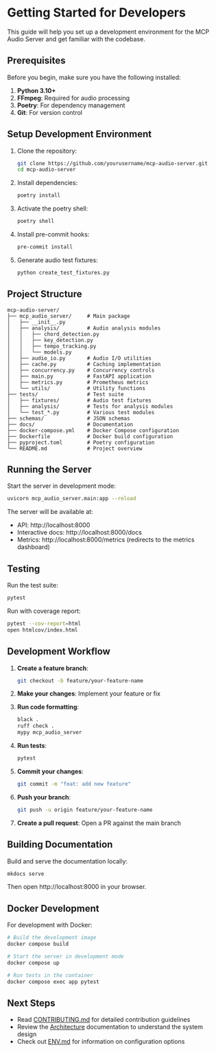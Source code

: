 # Getting Started for Developers

This guide will help you set up a development environment for the MCP Audio Server and get familiar with the codebase.

## Prerequisites

Before you begin, make sure you have the following installed:

1. **Python 3.10+**
2. **FFmpeg**: Required for audio processing
3. **Poetry**: For dependency management
4. **Git**: For version control

## Setup Development Environment

1. Clone the repository:
   ```bash
   git clone https://github.com/yourusername/mcp-audio-server.git
   cd mcp-audio-server
   ```

2. Install dependencies:
   ```bash
   poetry install
   ```

3. Activate the poetry shell:
   ```bash
   poetry shell
   ```

4. Install pre-commit hooks:
   ```bash
   pre-commit install
   ```

5. Generate audio test fixtures:
   ```bash
   python create_test_fixtures.py
   ```

## Project Structure

```
mcp-audio-server/
├── mcp_audio_server/     # Main package
│   ├── __init__.py
│   ├── analysis/         # Audio analysis modules
│   │   ├── chord_detection.py
│   │   ├── key_detection.py
│   │   ├── tempo_tracking.py
│   │   └── models.py
│   ├── audio_io.py       # Audio I/O utilities
│   ├── cache.py          # Caching implementation
│   ├── concurrency.py    # Concurrency controls
│   ├── main.py           # FastAPI application
│   ├── metrics.py        # Prometheus metrics
│   └── utils/            # Utility functions
├── tests/                # Test suite
│   ├── fixtures/         # Audio test fixtures
│   ├── analysis/         # Tests for analysis modules
│   └── test_*.py         # Various test modules
├── schemas/              # JSON schemas
├── docs/                 # Documentation
├── docker-compose.yml    # Docker Compose configuration
├── Dockerfile            # Docker build configuration
├── pyproject.toml        # Poetry configuration
└── README.md             # Project overview
```

## Running the Server

Start the server in development mode:

```bash
uvicorn mcp_audio_server.main:app --reload
```

The server will be available at:
- API: http://localhost:8000
- Interactive docs: http://localhost:8000/docs
- Metrics: http://localhost:8000/metrics (redirects to the metrics dashboard)

## Testing

Run the test suite:

```bash
pytest
```

Run with coverage report:

```bash
pytest --cov-report=html
open htmlcov/index.html
```

## Development Workflow

1. **Create a feature branch**:
   ```bash
   git checkout -b feature/your-feature-name
   ```

2. **Make your changes**: Implement your feature or fix

3. **Run code formatting**:
   ```bash
   black .
   ruff check .
   mypy mcp_audio_server
   ```

4. **Run tests**:
   ```bash
   pytest
   ```

5. **Commit your changes**:
   ```bash
   git commit -m "feat: add new feature"
   ```

6. **Push your branch**:
   ```bash
   git push -u origin feature/your-feature-name
   ```

7. **Create a pull request**: Open a PR against the main branch

## Building Documentation

Build and serve the documentation locally:

```bash
mkdocs serve
```

Then open http://localhost:8000 in your browser.

## Docker Development

For development with Docker:

```bash
# Build the development image
docker compose build

# Start the server in development mode
docker compose up

# Run tests in the container
docker compose exec app pytest
```

## Next Steps

- Read [CONTRIBUTING.md](contributing.md) for detailed contribution guidelines
- Review the [Architecture](../architecture.md) documentation to understand the system design
- Check out [ENV.md](environment.md) for information on configuration options
